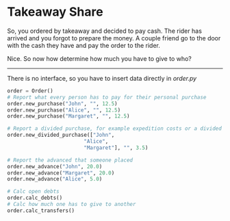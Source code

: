 # Takeaway Share

So, you ordered by takeaway and decided to pay cash. The rider has arrived and you forgot to prepare the money.
A couple friend go to the door with the cash they have and pay the order to the rider.

Nice. So now how determine how much you have to give to who?

---

There is no interface, so you have to insert data directly in *order.py*


```python
order = Order()
# Report what every person has to pay for their personal purchase
order.new_purchase("John", "", 12.5)
order.new_purchase("Alice", "", 12.5)
order.new_purchase("Margaret", "", 12.5)

# Report a divided purchase, for example expedition costs or a divided item
order.new_divided_purchase(["John",
                         "Alice",
                         "Margaret"], "", 3.5)

# Report the advanced that someone placed
order.new_advance("John", 20.0)
order.new_advance("Margaret", 20.0)
order.new_advance("Alice", 5.0)

# Calc open debts
order.calc_debts()
# Calc how much one has to give to another
order.calc_transfers()
```